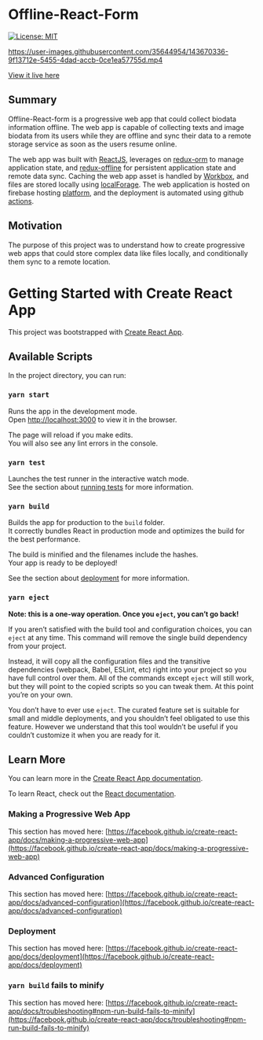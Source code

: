 # Offline-React-Form

[![License: MIT](https://img.shields.io/badge/License-MIT-yellow.svg)](https://opensource.org/licenses/MIT)

https://user-images.githubusercontent.com/35644954/143670336-9f13712e-5455-4dad-accb-0ce1ea57755d.mp4

[View it live here](https://offline-react-form.web.app)

## Summary

Offline-React-form is a progressive web app that could collect biodata information offline.
The web app is capable of collecting texts and image biodata from its users while they are offline and sync their data to a remote storage service as soon as the users resume online.

The web app was built with [ReactJS](https://reactjs.org/), leverages on [redux-orm](https://redux-orm.github.io/redux-orm/) to manage application state, and [redux-offline](https://github.com/redux-offline/redux-offline) for persistent application state and remote data sync.
Caching the web app asset is handled by [Workbox](https://developers.google.com/web/tools/workbox), and files are stored locally using [localForage](https://github.com/localForage/localForage).
The web application is hosted on firebase hosting [platform](https://firebase.google.com/products/hosting), and the deployment is automated using github [actions](https://github.com/features/actions).

## Motivation

The purpose of this project was to understand how to create progressive web apps that could store complex data like files locally, and conditionally them sync to a remote location.

# Getting Started with Create React App

This project was bootstrapped with [Create React App](https://github.com/facebook/create-react-app).

## Available Scripts

In the project directory, you can run:

### `yarn start`

Runs the app in the development mode.\
Open [http://localhost:3000](http://localhost:3000) to view it in the browser.

The page will reload if you make edits.\
You will also see any lint errors in the console.

### `yarn test`

Launches the test runner in the interactive watch mode.\
See the section about [running tests](https://facebook.github.io/create-react-app/docs/running-tests) for more information.

### `yarn build`

Builds the app for production to the `build` folder.\
It correctly bundles React in production mode and optimizes the build for the best performance.

The build is minified and the filenames include the hashes.\
Your app is ready to be deployed!

See the section about [deployment](https://facebook.github.io/create-react-app/docs/deployment) for more information.

### `yarn eject`

**Note: this is a one-way operation. Once you `eject`, you can’t go back!**

If you aren’t satisfied with the build tool and configuration choices, you can `eject` at any time. This command will remove the single build dependency from your project.

Instead, it will copy all the configuration files and the transitive dependencies (webpack, Babel, ESLint, etc) right into your project so you have full control over them. All of the commands except `eject` will still work, but they will point to the copied scripts so you can tweak them. At this point you’re on your own.

You don’t have to ever use `eject`. The curated feature set is suitable for small and middle deployments, and you shouldn’t feel obligated to use this feature. However we understand that this tool wouldn’t be useful if you couldn’t customize it when you are ready for it.

## Learn More

You can learn more in the [Create React App documentation](https://facebook.github.io/create-react-app/docs/getting-started).

To learn React, check out the [React documentation](https://reactjs.org/).

### Making a Progressive Web App

This section has moved here: [https://facebook.github.io/create-react-app/docs/making-a-progressive-web-app](https://facebook.github.io/create-react-app/docs/making-a-progressive-web-app)

### Advanced Configuration

This section has moved here: [https://facebook.github.io/create-react-app/docs/advanced-configuration](https://facebook.github.io/create-react-app/docs/advanced-configuration)

### Deployment

This section has moved here: [https://facebook.github.io/create-react-app/docs/deployment](https://facebook.github.io/create-react-app/docs/deployment)

### `yarn build` fails to minify

This section has moved here: [https://facebook.github.io/create-react-app/docs/troubleshooting#npm-run-build-fails-to-minify](https://facebook.github.io/create-react-app/docs/troubleshooting#npm-run-build-fails-to-minify)
